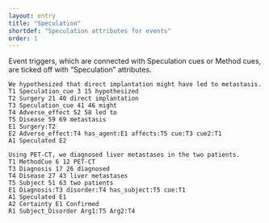 ```yaml
---
layout: entry
title: "Speculation"
shortdef: "Speculation attributes for events"
order: 1
---
```


Event triggers, which are connected with Speculation cues or Method cues, are ticked off with “Speculation” attributes.

~~~ ann
We hypothesized that direct implantation might have led to metastasis.
T1 Speculation_cue 3 15 hypothesized
T2 Surgery 21 40 direct implantation
T3 Speculation_cue 41 46 might
T4 Adverse_effect 52 58 led to
T5 Disease 59 69 metastasis
E1 Surgery:T2 
E2 Adverse_effect:T4 has_agent:E1 affects:T5 cue:T3 cue2:T1 
A1 Speculated E2
~~~

~~~ ann
Using PET-CT, we diagnosed liver metastases in the two patients.
T1 MethodCue 6 12 PET-CT
T3 Diagnosis 17 26 diagnosed
T4 Disease 27 43 liver metastases
T5 Subject 51 63 two patients
E1 Diagnosis:T3 disorder:T4 has_subject:T5 cue:T1
A1 Speculated E1
A2 Certainty E1 Confirmed
R1 Subject_Disorder Arg1:T5 Arg2:T4
~~~
